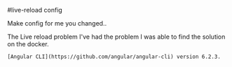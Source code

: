 #live-reload config

Make config for me you changed..

The Live reload problem I've had the problem I was able to find the solution on the docker.

    [Angular CLI](https://github.com/angular/angular-cli) version 6.2.3.
